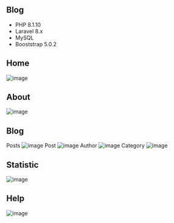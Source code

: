 ## Blog
- PHP 8.1.10
- Laravel 8.x
- MySQL
- Booststrap 5.0.2

## Home
![image](https://github.com/bintikholifah/Blog/assets/87049261/5433c4e9-34ef-438f-9dbd-1fd6a54dbc0e)
## About
![image](https://github.com/bintikholifah/Blog/assets/87049261/43456623-0251-48cc-b172-daddd69db7fa)
## Blog
Posts
![image](https://github.com/bintikholifah/Blog/assets/87049261/ab124432-2e09-475b-8d25-c9c7a1f718ba)
Post
![image](https://github.com/bintikholifah/Blog/assets/87049261/a706de5f-a555-4ecb-bd79-23ad4e5d1173)
Author
![image](https://github.com/bintikholifah/Blog/assets/87049261/17cf4433-4bb5-4004-b3a9-ee7d59b6768e)
Category
![image](https://github.com/bintikholifah/Blog/assets/87049261/0543cb1e-b657-409c-b776-727109c1bfee)
## Statistic
![image](https://github.com/bintikholifah/Blog/assets/87049261/faee0fb9-7f6f-4efd-8898-603c61e5a6ce)
## Help
![image](https://github.com/bintikholifah/Blog/assets/87049261/affc6687-ea6a-4f47-9f24-8f58b757f832)
